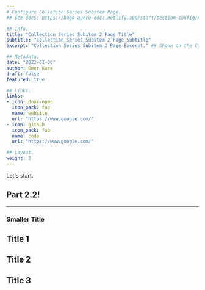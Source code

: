 ```yaml
---
# Configure Colletion Series Subitem Page.
## See docs: https://hugo-apero-docs.netlify.app/start/section-config/#lists-of-pages

## Info.
title: "Collection Series Subitem 2 Page Title"
subtitle: "Collection Series Subitem 2 Page Subtitle"
excerpt: "Collection Series Subitem 2 Page Excerpt." ## Shown on the Collection Main Page, but does not shown on the Collection Series Subitem Page.

## Metadata.
date: "2023-01-30"
author: Omer Kara
draft: false
featured: true

## Links.
links:
- icon: door-open
  icon_pack: fas
  name: website
  url: "https://www.google.com/"
- icon: github
  icon_pack: fab
  name: code
  url: "https://www.google.com/"

## Layout.
weight: 2
---
```


Let's start.

## Part 2.2!
---

### Smaller Title

## Title 1

## Title 2

## Title 3
